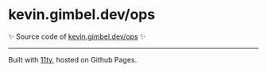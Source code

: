 # kevin.gimbel.dev/ops

✨ Source code of [kevin.gimbel.dev/ops](https://kevin.gimbel.dev/ops) ✨

---

Built with [11ty](https://11ty.dev/), hosted on Github Pages.
